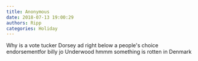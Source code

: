 ```yaml
---
title: Anonymous
date: 2018-07-13 19:00:29
authors: Ripp
categories: Holiday
---
```


 Why is a vote tucker Dorsey ad right below a people's choice endorsementfor billy jo Underwood hmmm something is rotten in Denmark
